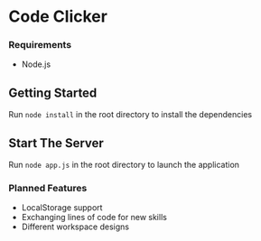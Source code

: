 # Code Clicker
### Requirements
* Node.js
## Getting Started
Run `node install` in the root directory to install the dependencies
## Start The Server
Run `node app.js` in the root directory to launch the application
### Planned Features
* LocalStorage support
* Exchanging lines of code for new skills
* Different workspace designs